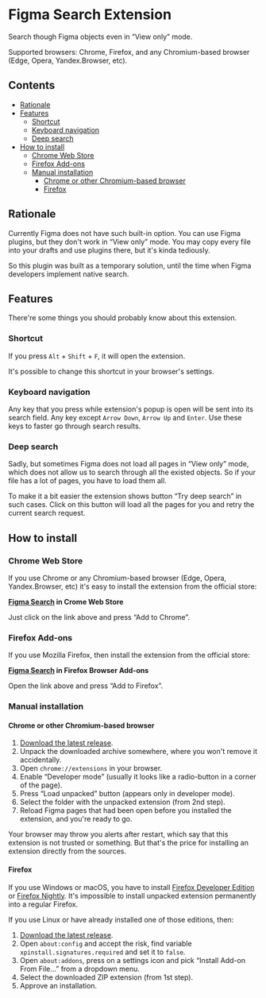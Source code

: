 # Figma Search Extension

Search though Figma objects even in “View only” mode.

Supported browsers: Chrome, Firefox, and any Chromium-based browser (Edge, Opera, Yandex.Browser, etc).

## Contents

- [Rationale](#rationale)
- [Features](#features)
  - [Shortcut](#shortcut)
  - [Keyboard navigation](#keyboard-navigation)
  - [Deep search](#deep-search)
- [How to install](#how-to-install)
  - [Chrome Web Store](#chrome-web-store)
  - [Firefox Add-ons](#firefox-add-ons)
  - [Manual installation](#manual-installation)
    - [Chrome or other Chromium-based browser](#chrome-or-other-chromium-based-browser)
    - [Firefox](#firefox)

## Rationale

Currently Figma does not have such built-in option. You can use Figma plugins, but they don't work in “View only” mode.
You may copy every file into your drafts and use plugins there, but it's kinda tediously.

So this plugin was built as a temporary solution, until the time when Figma developers implement native search.

## Features

There're some things you should probably know about this extension.

### Shortcut

If you press `Alt` + `Shift` + `F`, it will open the extension.

It's possible to change this shortcut in your browser's settings.

### Keyboard navigation

Any key that you press while extension's popup is open will be sent into its search field.
Any key except `Arrow Down`, `Arrow Up` and `Enter`. Use these keys to faster go through search results.

### Deep search

Sadly, but sometimes Figma does not load all pages in “View only” mode, which does not allow us to search through all the existed 
objects. So if your file has a lot of pages, you have to load them all.

To make it a bit easier the extension shows button “Try deep search” in such cases. Click on this button will load 
all the pages for you and retry the current search request. 

## How to install

### Chrome Web Store

If you use Chrome or any Chromium-based browser (Edge, Opera, Yandex.Browser, etc) it's easy to install 
the extension from the official store:

**[Figma Search](https://chrome.google.com/webstore/detail/figma-search/lfofpannpmmeeicgiiacjghmcfgnebbi) in Crome Web Store**

Just click on the link above and press “Add to Chrome”.

### Firefox Add-ons

If you use Mozilla Firefox, then install the extension from the official store:

**[Figma Search](https://addons.mozilla.org/en-US/firefox/addon/figma-search/) in Firefox Browser Add-ons**

Open the link above and press “Add to Firefox”.

### Manual installation

#### Chrome or other Chromium-based browser

1. [Download the latest release](https://github.com/igoradamenko/figma-search-extension/releases).
2. Unpack the downloaded archive somewhere, where you won't remove it accidentally.
3. Open `chrome://extensions` in your browser.
4. Enable “Developer mode” (usually it looks like a radio-button in a corner of the page).
5. Press “Load unpacked” button (appears only in developer mode).
6. Select the folder with the unpacked extension (from 2nd step). 
7. Reload Figma pages that had been open before you installed the extension, and you're ready to go.

Your browser may throw you alerts after restart, which say that this extension is not trusted or something.
But that's the price for installing an extension directly from the sources.

#### Firefox

If you use Windows or macOS, you have to install [Firefox Developer Edition](https://www.mozilla.org/ru/firefox/developer/)
or [Firefox Nightly](https://www.mozilla.org/ru/firefox/channel/desktop/#nightly). It's impossible to install unpacked
extension permanently into a regular Firefox.

If you use Linux or have already installed one of those editions, then:

1. [Download the latest release](https://github.com/igoradamenko/figma-search-extension/releases).
2. Open `about:config` and accept the risk, find variable `xpinstall.signatures.required` and set it to `false`.
3. Open `about:addons`, press on a settings icon and pick “Install Add-on From File...” from a dropdown menu.
4. Select the downloaded ZIP extension (from 1st step).
5. Approve an installation.
